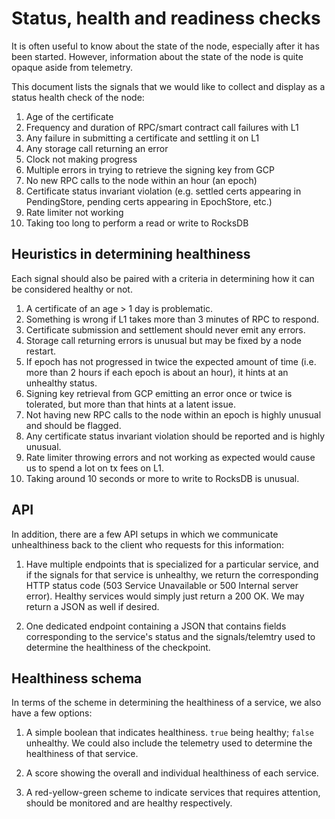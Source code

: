 # Status, health and readiness checks

It is often useful to know about the state of the node, especially after it has been started.
However, information about the state of the node is quite opaque aside from telemetry.

This document lists the signals that we would like to collect and display as a status health check of the node:

1. Age of the certificate
2. Frequency and duration of RPC/smart contract call failures with L1
3. Any failure in submitting a certificate and settling it on L1
4. Any storage call returning an error
5. Clock not making progress
6. Multiple errors in trying to retrieve the signing key from GCP
7. No new RPC calls to the node within an hour (an epoch)
8. Certificate status invariant violation (e.g. settled certs appearing in PendingStore, pending certs appearing in EpochStore, etc.)
9. Rate limiter not working
10. Taking too long to perform a read or write to RocksDB

## Heuristics in determining healthiness

Each signal should also be paired with a criteria in determining how it can be considered healthy or not.

1. A certificate of an age > 1 day is problematic.
2. Something is wrong if L1 takes more than 3 minutes of RPC to respond.
3. Certificate submission and settlement should never emit any errors.
4. Storage call returning errors is unusual but may be fixed by a node restart.
5. If epoch has not progressed in twice the expected amount of time (i.e. more than 2 hours if each epoch is about an hour), it hints at an unhealthy status.
6. Signing key retrieval from GCP emitting an error once or twice is tolerated, but more than that hints at a latent issue.
7. Not having new RPC calls to the node within an epoch is highly unusual and should be flagged.
8. Any certificate status invariant violation should be reported and is highly unusual.
9. Rate limiter throwing errors and not working as expected would cause us to spend a lot on tx fees on L1.
10. Taking around 10 seconds or more to write to RocksDB is unusual.

## API

In addition, there are a few API setups in which we communicate unhealthiness back to the client who requests for this information:

1. Have multiple endpoints that is specialized for a particular service, and if the signals for that service is unhealthy, we return the corresponding HTTP status code (503 Service Unavailable or 500 Internal server error). Healthy services would simply just return a 200 OK. We may return a JSON as well if desired.

2. One dedicated endpoint containing a JSON that contains fields corresponding to the service's status and the signals/telemtry used to determine the healthiness of the checkpoint.

## Healthiness schema

In terms of the scheme in determining the healthiness of a service, we also have a few options:

1. A simple boolean that indicates healthiness. `true` being healthy; `false` unhealthy. We could also include the telemetry used to determine the healthiness of that service.

2. A score showing the overall and individual healthiness of each service.

3. A red-yellow-green scheme to indicate services that requires attention, should be monitored and are healthy respectively.
